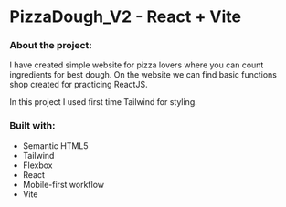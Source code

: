 # PizzaDough_V2 - React + Vite

### About the project:

I have created simple website for pizza lovers where you can count ingredients for best dough. On the website we can find basic functions shop created for practicing ReactJS.

In this project I used first time Tailwind for styling.

### Built with:
<ul>
  <li>Semantic HTML5</li>
  <li>Tailwind</li>
  <li>Flexbox</li>
  <li>React</li>
  <li>Mobile-first workflow</li>
  <li>Vite</li>
</ul>



